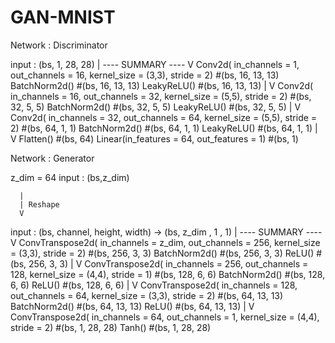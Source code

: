# GAN-MNIST



Network : Discriminator

input : (bs, 1, 28, 28)
      |                                                                                               ---- SUMMARY ----
      V
Conv2d( in_channels = 1, out_channels = 16, kernel_size = (3,3), stride = 2)                           #(bs, 16, 13, 13)
BatchNorm2d()                                                                                          #(bs, 16, 13, 13)
LeakyReLU()                                                                                            #(bs, 16, 13, 13)
      |
      V
Conv2d( in_channels = 16, out_channels = 32, kernel_size = (5,5), stride = 2)                          #(bs, 32, 5, 5)
BatchNorm2d()                                                                                          #(bs, 32, 5, 5)
LeakyReLU()                                                                                            #(bs, 32, 5, 5)
      |
      V
Conv2d( in_channels = 32, out_channels = 64, kernel_size = (5,5), stride = 2)                          #(bs, 64, 1, 1)
BatchNorm2d()                                                                                          #(bs, 64, 1, 1)
LeakyReLU()                                                                                            #(bs, 64, 1, 1)
      |
      V
Flatten()                                                                                              #(bs, 64)
Linear(in_features = 64, out_features = 1)                                                             #(bs, 1)





Network : Generator 

z_dim = 64
input : (bs,z_dim)

      |
      | Reshape
      V

input : (bs, channel, height, width) -> (bs, z_dim , 1 , 1) 
      |                                                                                               ---- SUMMARY ----
      V
ConvTranspose2d( in_channels = z_dim, out_channels = 256, kernel_size = (3,3), stride = 2)             #(bs, 256, 3, 3)
BatchNorm2d()                                                                                          #(bs, 256, 3, 3)
ReLU()                                                                                                 #(bs, 256, 3, 3)
      |
      V
ConvTranspose2d( in_channels = 256, out_channels = 128, kernel_size = (4,4), stride = 1)               #(bs, 128, 6, 6)
BatchNorm2d()                                                                                          #(bs, 128, 6, 6)
ReLU()                                                                                                 #(bs, 128, 6, 6)
      |
      V
ConvTranspose2d( in_channels = 128, out_channels = 64, kernel_size = (3,3), stride = 2)                #(bs, 64, 13, 13)
BatchNorm2d()                                                                                          #(bs, 64, 13, 13)
ReLU()                                                                                                 #(bs, 64, 13, 13)
      |
      V
ConvTranspose2d( in_channels = 64, out_channels = 1, kernel_size = (4,4), stride = 2)                  #(bs, 1, 28, 28)
Tanh()                                                                                                 #(bs, 1, 28, 28)


